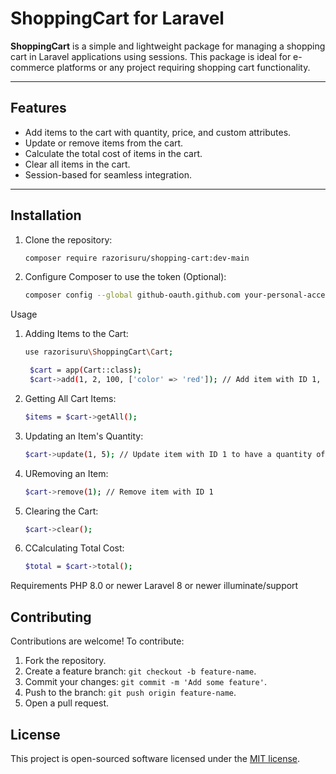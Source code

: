 # ShoppingCart for Laravel

**ShoppingCart** is a simple and lightweight package for managing a shopping cart in Laravel applications using sessions. This package is ideal for e-commerce platforms or any project requiring shopping cart functionality.

---

## Features

- Add items to the cart with quantity, price, and custom attributes.
- Update or remove items from the cart.
- Calculate the total cost of items in the cart.
- Clear all items in the cart.
- Session-based for seamless integration.

---

## Installation
1. Clone the repository:
   ```bash
   composer require razorisuru/shopping-cart:dev-main
   ```

2. Configure Composer to use the token (Optional):
   ```bash
   composer config --global github-oauth.github.com your-personal-access-token
   ```

Usage

1. Adding Items to the Cart:
   ```bash
   use razorisuru\ShoppingCart\Cart;

    $cart = app(Cart::class);
    $cart->add(1, 2, 100, ['color' => 'red']); // Add item with ID 1, quantity 2, and price 100
   ```

2. Getting All Cart Items:
   ```bash
   $items = $cart->getAll();
   ```

3. Updating an Item's Quantity:
   ```bash
   $cart->update(1, 5); // Update item with ID 1 to have a quantity of 5
   ```

4. URemoving an Item:
   ```bash
   $cart->remove(1); // Remove item with ID 1
   ```

5. Clearing the Cart:
   ```bash
   $cart->clear();
   ```

6. CCalculating Total Cost:
   ```bash
   $total = $cart->total();
   ```

Requirements
PHP 8.0 or newer
Laravel 8 or newer
illuminate/support

## Contributing
Contributions are welcome! To contribute:
1. Fork the repository.
2. Create a feature branch: `git checkout -b feature-name`.
3. Commit your changes: `git commit -m 'Add some feature'`.
4. Push to the branch: `git push origin feature-name`.
5. Open a pull request.

## License
This project is open-sourced software licensed under the [MIT license](LICENSE).

